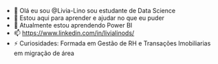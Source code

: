 - 👋 Olá eu sou @Livia-Lino sou estudante de Data Science 
- 👀 Estou aqui para aprender e ajudar no que eu puder
- 🌱 Atualmente estou aprendendo Power BI
- 📫 https://www.linkedin.com/in/livialinods/
- ⚡ Curiosidades: Formada em Gestão de RH e Transações Imobiliarias em migração de área


